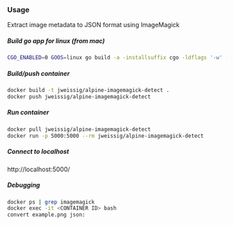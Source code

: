 ### Usage

Extract image metadata to JSON format using ImageMagick

##### Build go app for linux (from mac)

```sh
CGO_ENABLED=0 GOOS=linux go build -a -installsuffix cgo -ldflags '-w' -o web ./main.go
```

##### Build/push container

```sh
docker build -t jweissig/alpine-imagemagick-detect .
docker push jweissig/alpine-imagemagick-detect
```

##### Run container

```sh
docker pull jweissig/alpine-imagemagick-detect
docker run -p 5000:5000 --rm jweissig/alpine-imagemagick-detect
```

##### Connect to localhost

http://localhost:5000/

##### Debugging

```sh
docker ps | grep imagemagick
docker exec -it <CONTAINER ID> bash
convert example.png json:
```
